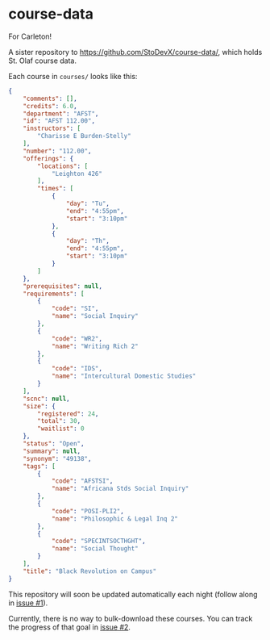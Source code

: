 # course-data

For Carleton!

A sister repository to <https://github.com/StoDevX/course-data/>, which holds St. Olaf course data.

Each course in `courses/` looks like this:

```json
{
	"comments": [],
	"credits": 6.0,
	"department": "AFST",
	"id": "AFST 112.00",
	"instructors": [
		"Charisse E Burden-Stelly"
	],
	"number": "112.00",
	"offerings": {
		"locations": [
			"Leighton 426"
		],
		"times": [
			{
				"day": "Tu",
				"end": "4:55pm",
				"start": "3:10pm"
			},
			{
				"day": "Th",
				"end": "4:55pm",
				"start": "3:10pm"
			}
		]
	},
	"prerequisites": null,
	"requirements": [
		{
			"code": "SI",
			"name": "Social Inquiry"
		},
		{
			"code": "WR2",
			"name": "Writing Rich 2"
		},
		{
			"code": "IDS",
			"name": "Intercultural Domestic Studies"
		}
	],
	"scnc": null,
	"size": {
		"registered": 24,
		"total": 30,
		"waitlist": 0
	},
	"status": "Open",
	"summary": null,
	"synonym": "49138",
	"tags": [
		{
			"code": "AFSTSI",
			"name": "Africana Stds Social Inquiry"
		},
		{
			"code": "POSI-PLI2",
			"name": "Philosophic & Legal Inq 2"
		},
		{
			"code": "SPECINTSOCTHGHT",
			"name": "Social Thought"
		}
	],
	"title": "Black Revolution on Campus"
}
```

This repository will soon be updated automatically each night (follow along in [issue #1](https://github.com/carls-app/course-data/issues/1)).

Currently, there is no way to bulk-download these courses. You can track the progress of that goal in [issue #2](https://github.com/carls-app/course-data/issues/2).
